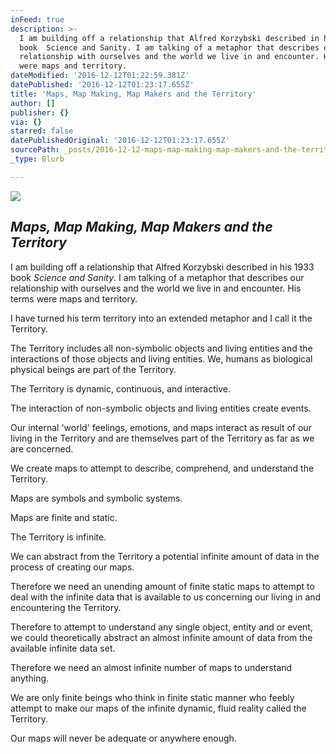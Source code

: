 ```yaml
---
inFeed: true
description: >-
  I am building off a relationship that Alfred Korzybski described in his 1933
  book  Science and Sanity. I am talking of a metaphor that describes our
  relationship with ourselves and the world we live in and encounter. His terms
  were maps and territory.
dateModified: '2016-12-12T01:22:59.381Z'
datePublished: '2016-12-12T01:23:17.655Z'
title: 'Maps, Map Making, Map Makers and the Territory'
author: []
publisher: {}
via: {}
starred: false
datePublishedOriginal: '2016-12-12T01:23:17.655Z'
sourcePath: _posts/2016-12-12-maps-map-making-map-makers-and-the-territory.md
_type: Blurb

---
```

![](https://the-grid-user-content.s3-us-west-2.amazonaws.com/c0b6655f-8243-4710-b473-8e3a98099395.jpg)

## _Maps, Map Making, Map Makers and the Territory_

I am building off a relationship that Alfred Korzybski described in his 1933 book _Science and Sanity_. I am talking of a metaphor that describes our relationship with ourselves and the world we live in and encounter. His terms were maps and territory.

I have turned his term territory into an extended metaphor and I call it the Territory.

The Territory includes all non-symbolic objects and living entities and the interactions of those objects and living entities. We, humans as biological physical beings are part of the Territory.

The Territory is dynamic, continuous, and interactive.

The interaction of non-symbolic objects and living entities create events.

Our internal 'world' feelings, emotions, and maps interact as result of our living in the Territory and are themselves part of the Territory as far as we are concerned.

We create maps to attempt to describe, comprehend, and understand the Territory.

Maps are symbols and symbolic systems.

Maps are finite and static.

The Territory is infinite.

We can abstract from the Territory a potential infinite amount of data in the process of creating our maps.

Therefore we need an unending amount of finite static maps to attempt to deal with the infinite data that is available to us concerning our living in and encountering the Territory.

Therefore to attempt to understand any single object, entity and or event, we could theoretically abstract an almost infinite amount of data from the available infinite data set. 

Therefore we need an almost infinite number of maps to understand anything. 

We are only finite beings who think in finite static manner who feebly attempt to make our maps of the infinite dynamic, fluid reality called the Territory.

Our maps will never be adequate or anywhere enough.